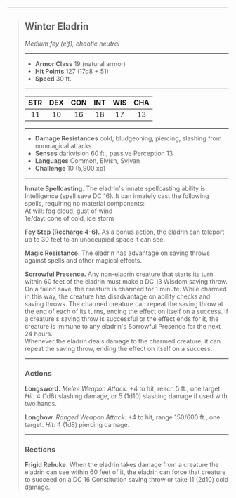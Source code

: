 ***
> ## Winter Eladrin
> *Medium fey (elf), chaotic neutral*
> 
> ***
> 
> - **Armor Class** 19 (natural armor)
> - **Hit Points** 127 (17d8 + 51)
> - **Speed** 30 ft.
> 
> ***
> 
> |STR|DEX|CON|INT|WIS|CHA|
> |:---:|:---:|:---:|:---:|:---:|:---:|
> |11|10|16|18|17|13|
> 
> ***
> 
> - **Damage Resistances** cold, bludgeoning, piercing, slashing from nonmagical attacks
> - **Senses** darkvision 60 ft., passive Perception 13
> - **Languages** Common, Elvish, Sylvan
> - **Challenge** 10 (5,900 xp)
> 
> ***
> 
> **Innate Spellcasting.** The eladrin's innate spellcasting ability is Intelligence (spell save DC 16). It can innately cast the following spells, requiring no material components:  
> At will: fog cloud, gust of wind  
> 1e/day: cone of cold, ice storm
> 
> **Fey Step (Recharge 4-6).** As a bonus action, the eladrin can teleport up to 30 feet to an unoccupied space it can see.
> 
> **Magic Resistance.** The eladrin has advantage on saving throws against spells and other magical effects.
> 
> **Sorrowful Presence.** Any non-eladrin creature that starts its turn within 60 feet of the eladrin must make a DC 13 Wisdom saving throw. On a failed save, the creature is charmed for 1 minute. While charmed in this way, the creature has disadvantage on ability checks and saving throws. The charmed creature can repeat the saving throw at the end of each of its turns, ending the effect on itself on a success. If a creature's saving throw is successful or the effect ends for it, the creature is immune to any eladrin's Sorrowful Presence for the next 24 hours.  
> Whenever the eladrin deals damage to the charmed creature, it can repeat the saving throw, ending the effect on itself on a success.
> 
> ***
> 
> ### Actions
> **Longsword.** *Melee Weapon Attack:* +4 to hit, reach 5 ft., one target. *Hit:* 4 (1d8) slashing damage, or 5 (1d10) slashing damage if used with two hands.
> 
> **Longbow.** *Ranged Weapon Attack:* +4 to hit, range 150/600 ft., one target. *Hit:* 4 (1d8) piercing damage.
> 
> ***
> 
> ### Rections
> **Frigid Rebuke.** When the eladrin takes damage from a creature the eladrin can see within 60 feet of it, the eladrin can force that creature to succeed on a DC 16 Constitution saving throw or take 11 (2d10) cold damage.